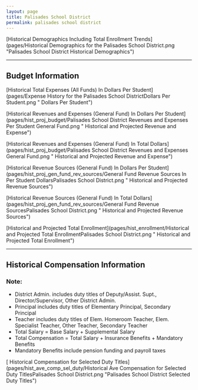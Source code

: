 ```yaml
---
layout: page
title: Palisades School District
permalink: palisades school district
---
```



[Historical Demographics Including Total Enrollment Trends](pages/Historical Demographics for the Palisades School District.png "Palisades School District Historical Demographics")

___

## Budget Information

[Historical Total Expenses (All Funds) In Dollars Per Student](pages/Expense History for the Palisades School DistrictDollars Per Student.png " Dollars Per Student")

[Historical Revenues and Expenses (General Fund) In Dollars Per Student](pages/hist_proj_budget/Palisades School District Revenues and Expenses Per Student General Fund.png " Historical and Projected Revenue and Expense")

[Historical Revenues and Expenses (General Fund) In Total Dollars](pages/hist_proj_budget/Palisades School District Revenues and Expenses General Fund.png " Historical and Projected Revenue and Expense")

[Historical Revenue Sources (General Fund) In Dollars Per Student](pages/hist_proj_gen_fund_rev_sources/General Fund Revenue Sources In Per Student DollarsPalisades School District.png " Historical and Projected Revenue Sources")

[Historical Revenue Sources (General Fund) In Total Dollars](pages/hist_proj_gen_fund_rev_sources/General Fund Revenue SourcesPalisades School District.png " Historical and Projected Revenue Sources")

[Historical and Projected Total Enrollment](pages/hist_enrollment/Historical and Projected Total EnrollmentPalisades School District.png " Historical and Projected Total Enrollment")


___

## Historical Compensation Information
### Note:
- District Admin. includes duty titles of Deputy/Assist. Supt., Director/Supervisor, Other District Admin.
- Principal includes duty titles of Elementary Principal, Secondary Principal
- Teacher includes duty titles of Elem. Homeroom Teacher, Elem. Specialist Teacher, Other Teacher, Secondary Teacher
- Total Salary = Base Salary + Supplemental Salary
- Total Compensation = Total Salary + Insurance Benefits + Mandatory Benefits
- Mandatory Benefits include pension funding and payroll taxes

[ Historical Compensation for Selected Duty Titles](pages/hist_ave_comp_sel_duty/Historical Ave Compensation for Selected Duty TitlesPalisades School District.png "Palisades School District Selected Duty Titles")

